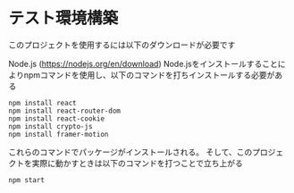 # テスト環境構築
このプロジェクトを使用するには以下のダウンロードが必要です

Node.js     (https://nodejs.org/en/download)
Node.jsをインストールすることによりnpmコマンドを使用し、以下のコマンドを打ちインストールする必要がある
```
npm install react
npm install react-router-dom
npm install react-cookie
npm install crypto-js
npm install framer-motion
```

これらのコマンドでパッケージがインストールされる。
そして、このプロジェクトを実際に動かすときは以下のコマンドを打つことで立ち上がる

```
npm start
```